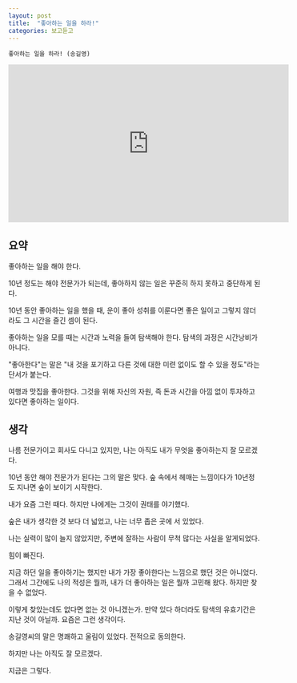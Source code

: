 ```yaml
---
layout: post
title:  "좋아하는 일을 하라!"
categories: 보고듣고
---
```



    좋아하는 일을 하라! (송길영)


<iframe width="560" height="315" src="https://www.youtube.com/embed/OL2iHMBRd7g?list=PLnbpuXxUJqk2l1RG8E2elurlGFdV2A1j2" frameborder="0" allowfullscreen></iframe>


요약
------

좋아하는 일을 해야 한다. 

10년 정도는 해야 전문가가 되는데, 좋아하지 않는 일은 꾸준히 하지 못하고 중단하게 된다. 

10년 동안 좋아하는 일을 했을 때, 운이 좋아 성취를 이룬다면 좋은 일이고 그렇지 않더라도 그 시간을 즐긴 셈이 된다. 

좋아하는 일을 모를 때는 시간과 노력을 들여 탐색해야 한다. 탐색의 과정은 시간낭비가 아니다. 

"좋아한다"는 말은 "내 것을 포기하고 다른 것에 대한 미련 없이도 할 수 있을 정도"라는 단서가 붙는다. 

여행과 맛집을 좋아한다. 그것을 위해 자신의 자원, 즉 돈과 시간을 아낌 없이 투자하고 있다면 좋아하는 일이다. 



생각
-----

나름 전문가이고 회사도 다니고 있지만, 나는 아직도 내가 무엇을 좋아하는지 잘 모르겠다. 

10년 동안 해야 전문가가 된다는 그의 말은 맞다. 숲 속에서 헤매는 느낌이다가 10년정도 지나면 숲이 보이기 시작한다. 

내가 요즘 그런 때다. 하지만 나에게는 그것이 권태를 야기했다. 

숲은 내가 생각한 것 보다 더 넓었고, 나는 너무 좁은 곳에 서 있었다. 

나는 실력이 많이 늘지 않았지만, 주변에 잘하는 사람이 무척 많다는 사실을 알게되었다. 

힘이 빠진다.

지금 하던 일을 좋아하기는 했지만 내가 가장 좋아한다는 느낌으로 했던 것은 아니었다. 그래서 그간에도 나의 적성은 뭘까, 내가 더 좋아하는 일은 뭘까 고민해 왔다. 하지만 찾을 수 없었다. 

이렇게 찾았는데도 없다면 없는 것 아니겠는가. 만약 있다 하더라도 탐색의 유효기간은 지난 것이 아닐까. 요즘은 그런 생각이다. 

송길영씨의 말은 명쾌하고 울림이 있었다. 전적으로 동의한다. 

하지만 나는 아직도 잘 모르겠다. 

지금은 그렇다. 
